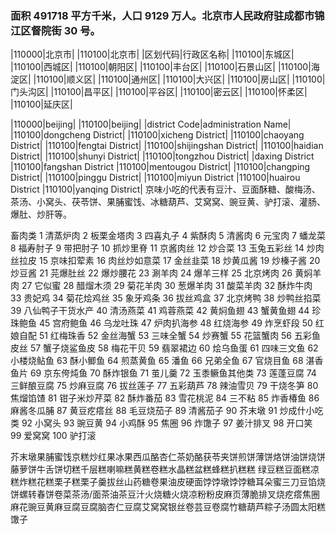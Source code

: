 ### 面积 491718 平方千米，人口 9129 万人。北京市人民政府驻成都市锦江区督院街 30 号。

<!-- ||||| -->

|110000|北京市| |110100|北京市| |区划代码|行政区名称| |110100|东城区| |110100|西城区| |110100|朝阳区| |110100|丰台区| |110100|石景山区| |110100|海淀区| |110100|顺义区| |110100|通州区| |110100|大兴区| |110100|房山区| |110100|门头沟区| |110100|昌平区| |110100|平谷区| |110100|密云区| |110100|怀柔区| |110100|延庆区|

|110000|beijing| |110100|beijing| |district Code|administration Name| |110100|dongcheng District| |110100|xicheng District| |110100|chaoyang District| |110100|fengtai District| |110100|shijingshan District| |110100|haidian District| |110100|shunyi District| |110100|tongzhou District| |daxing District |110100|fangshan District |110100|mentougou District| |110100|changping District| |110100|pinggu District| |110100|miyun District |110100|huairou District |110100|yanqing District| 京味小吃的代表有豆汁、豆面酥糖、酸梅汤、茶汤、小窝头、茯苓饼、果脯蜜饯、冰糖葫芦、艾窝窝、豌豆黄、驴打滚、灌肠、爆肚、炒肝等。

畜肉类 1 清蒸炉肉 2 板栗金塔肉 3 四喜丸子 4 紫酥肉 5 清酱肉 6 元宝肉 7 蟠龙菜 8 福寿肘子 9 带把肘子 10 抓炒里脊 11 京酱肉丝 12 炒合菜 13 玉兔五彩丝 14 炒肉丝拉皮 15 京味扣荤素 16 肉丝炒如意菜 17 金丝韭菜 18 炒黄瓜酱 19 炒榛子酱 20 炒豆酱 21 芫爆肚丝 22 爆炒腰花 23 涮羊肉 24 爆羊三样 25 北京烤肉 26 黄焖羊肉 27 它似蜜 28 醋熘木须 29 菊花羊肉 30 葱爆羊肉 31 酸菜羊肉 32 酥炸牛肉 33 贵妃鸡 34 菊花烩鸡丝 35 象牙鸡条 36 拔丝鸡盒 37 北京烤鸭 38 炒鸭丝掐菜 39 八仙鸭子干货水产 40 清汤燕菜 41 鸡蓉燕菜 42 黄焖鱼翅 43 蟹黄鱼翅 44 珍珠鲍鱼 45 宫府鲍鱼 46 乌龙吐珠 47 炉肉扒海参 48 红烧海参 49 炸烹虾段 50 红娘自配 51 红梅珠香 52 金丝海蟹 53 三味全蟹 54 炒赛蟹 55 花篮蟹肉 56 五彩鱼皮丝 57 蟹子烧鲨鱼皮 58 梅花干贝 59 翡翠裙边 60 烩乌鱼蛋 61 四味三文鱼 62 小楼烧鲇鱼 63 酥小鲫鱼 64 煎蒸黄鱼 65 潘鱼 66 兄弟全鱼 67 官烧目鱼 68 湛香鱼片 69 京东侉炖鱼 70 酥炸银鱼 71 茧儿羹 72 玉黍鳜鱼其他类 73 莲蓬豆腐 74 三鲜酿豆腐 75 炒麻豆腐 76 拔丝莲子 77 五彩葫芦 78 辣油雪贝 79 干烧冬笋 80 焦熘馅馇 81 钳子米炒芹菜 82 酥炸番茄 83 雪花桃泥 84 三不粘 85 炸香椿鱼 86 麻酱冬瓜脯 87 黄豆疙瘩丝 88 毛豆烧茄子 89 清酱茄子 90 芥末墩 91 炒成什小吃类 92 小窝头 93 豌豆黄 94 小鸡酥 95 焦圈 96 炸馓子 97 姜汁排叉 98 开口笑 99 爱窝窝 100 驴打滚

芥末墩果脯蜜饯京糕炒红果冰果西瓜酪杏仁茶奶酪获苓夹饼煎饼薄饼烙饼油饼烧饼藤萝饼牛舌饼切糕千层糕喇嘛糕黄糕卷糕水晶糕盆糕蜂糕扒糕糕 绿豆糕豆面糕凉糕炸糕花糕栗子糕栗子羹拔丝山药糖卷果油皮硬面饽饽墩饽饽糖耳朵蜜三刀豆馅烧饼螺转春饼卷菜茶汤/面茶油茶豆汁火烧糖火烧凉粉粉皮麻页薄脆排叉烧疙瘩焦圈麻花豌豆黄麻豆腐豆腐脑杏仁豆腐艾窝窝银丝卷芸豆卷腐竹糖葫芦粽子汤圆太阳糕馓子
